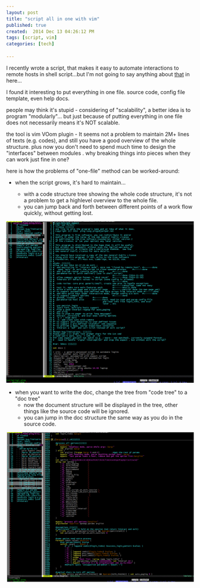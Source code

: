 ```yaml
---
layout: post
title: "script all in one with vim"
published: true
created:  2014 Dec 13 04:26:12 PM
tags: [script, vim]
categories: [tech]

---
```


I recently wrote a script, that makes it easy to automate interactions to
remote hosts in shell script...but I'm not going to say anything about
[that](https://github.com/pinggit/crtc) in here...

I found it interesting to put everything in one file. source code, config file
template, even help docs.

people may think it's stupid - considering of "scalability", a better idea is
to program "modularly"... but just because of putting everything in one file
does not necessarily means it's NOT scalable. 

the tool is vim VOom plugin - It seems not a problem to maintain 2M+ lines of
texts (e.g. codes), and still you have a good overview of the whole structure.
plus now you don't need to spend much time to design the "interfaces" between
modules . why breaking things into pieces when they can work just fine in one?

here is how the problems of "one-file" method can be worked-around:

* when the script grows, it's hard to maintain...

  * with a code structure tree showing the whole code structure, it's not a
    problem to get a highlevel overview to the whole file.
  * you can jump back and forth between different points of a work flow
    quickly, without getting lost.

![code](/images/crtc-4.gif "code")

* when you want to write the doc, change the tree from "code tree" to a "doc
  tree"
  * now the document structure will be displayed in the tree, other things like
    the source code will be ignored.
  * you can jump in the doc structure the same way as you do in the source code.

![doc](/images/crtc-3.gif "doc")
